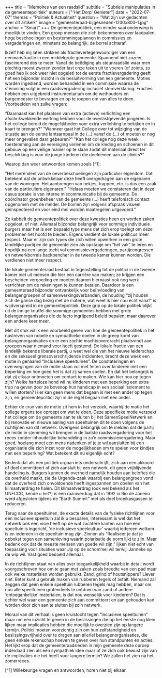 +++
title = "Memoires van een raadslid"
subtitle = "Subtiele manipulaties in de gemeentepolitiek"
auteurs = ["‘Het Dorp’ Genieter"]
date = "2022-07-07"
themas = "Politiek & Actualiteit"
question = "Wat zijn uw gedachten over dit artikel?"
image = "gemeenteraad-bijgesneden-1200x800-1.jpg"
anchor = "Smart"
+++
De gemeentepolitiek, een minder saai onderwerp is moeilijk te vinden. Een groep mensen die zich bekommeren over laadpalen, hoge beschoeiingen en bestemmingsplannen in commissies en vergaderingen en, minstens zo belangrijk, de borrel achteraf. 

Ikzelf heb mij laten strikken als fractievertegenwoordiger van een eenmansfractie in een middelgrote gemeente. Spannend niet zozeer, fascinerend des te meer. Vanaf de beëdiging als steunraadslid waar men plechtig moest zweren zonder last onze taken uit te voeren (of zoiets, zo goed heb ik ook weer niet opgelet) tot de eerste fractievergadering geeft het een bijzonder inzicht in de besluitvorming van een gemeente. Moties worden ingediend, worden behandeld in een commissie waarna de stemming volgt in een raadsvergadering inclusief stemverklaring. Fracties hebben een uitgebreid instrumentarium om de wethouders en burgemeester te bevragen en op te roepen om van alles te doen. Voorbeelden van zulke vragen:

“Daarnaast kan het plaatsen van extra (actieve) verlichting een afschrikwekkende werking hebben voor de overlastgevende jongeren. Is het college bereid de mogelijkheden voor extra verlichting te bekijken en in kaart te brengen?”
"Wanneer gaat het College over tot wijziging van de situatie aan de eerste lantaarnpaal in de (…) vanaf de (…) of moeten er nog meer ongevallen daar gebeuren?"
"Kan het college nog deze week toestemming aan de vereniging verlenen om de kleding en schoenen in dit gebouw op een veilige manier op te slaan zodat dit materiaal direct ter beschikking is voor de jonge kinderen die deelnemen aan de clinics?"

Waarop dan weer antwoorden komen zoals [^1]: 

“Het merendeel van de oeverbeschoeiingen zijn particulier eigendom. Dat betekent dat de ontwikkelaar deze heeft overgedragen aan de eigenaren van de woningen. Het aanbrengen van hekjes, trappen, etc. is dus een zaak van de particuliere eigenaren." 
"Helaas moeten we constateren dat in deze casus sprake is van interne miscommunicatie bij de gemeente. De coördinator groenbeheer van de gemeente (…) heeft telefonisch contact opgenomen met de melder. De bomen zijn volgens afspraak visueel geïnspecteerd en voor eind mei worden maatregelen uitgevoerd.”

Zo kabbelt de gemeentepolitiek over deze kwesties heen en worden zaken opgelost, of niet. Allemaal bijzonder belangrijk voor sommige individuele burgers maar het is een bepaald type mens dat zich erop toelegt om deze problemen het hoofd te bieden. Ergens verdient de lokale politicus meer respect. Maar er zijn ook types die zich willen opwerken in een grote landelijke partij en de gemeente zien als opstapje om “het vak” te leren en hopelijk na een lange tocht vol commissievergaderingen, partijcongressen en netwerkborrels backbencher in de tweede kamer kunnen worden. Die verdienen niet meer respect.

De lokale gemeenteraad bestaat in tegenstelling tot de politici in de tweede kamer niet uit mensen die hier een carrière van maken; ze krijgen een bescheiden vergoeding en moeten daarom hiernaast ook nog werk verrichten om de rekeningen te kunnen betalen. Daardoor is een gemeenteraad bijzonder ontvankelijk voor beïnvloeding van belangengroepen of samenwerkingsverbanden, de houding “zij houden zich de ganse dag bezig met de materie, wat weet ik hier nou echt vanaf” is wijdverspreid in de gemeentepolitiek. Deze grip op de lokale politiek blijkt uit de innige knuffel die sommige gemeentes hebben met grote belangenorganisaties die de facto ingrijpend beleid bepalen, maar daarover een andere keer meer.

Met dit stuk wil ik een voorbeeld geven van hoe de gemeentepolitiek in het nastreven van nobele en sympathieke doelen in de greep komt van belangenorganisaties en er een zachte machtsoverdracht plaatsvindt aan groepen waar niemand voor heeft gestemd. De lokale fractie van een landelijk bekende liberale partij, u weet wel die van het nieuwe leiderschap en die seksueel grensoverschrijdende incidenten, bracht deze week een motie in genaamd “Inclusieve speeltuinen”. De constateringen en overwegingen van de motie staan vol met feiten over kinderen met een beperking en hoe goed het is dat zij samen spelen. En dat het belangrijk is dat zij elkaar ontmoeten om contact te maken. Wie kan hier nou op tegen zijn? Welke harteloze hond wil nu kinderen met een beperking een extra trap na geven door ze bovenop hun handicap in een sociaal isolement te willen storten? Hier kan geen mens dat begaan is met een ander op tegen zijn, en gemeentepolitici zijn in de regel begaan met een ander.

Echter de crux van de motie zit hem in het verzoek, waarbij de motie het college ergens toe oproept om wat te doen. Deze specifieke motie verzoekt het college om de gemeente aan te sluiten bij het SamenSpeelNetwerk en bij renovatie en nieuwe aanleg van speeltuinen dit te doen volgens de richtlijnen van dit netwerk. Overigens belangrijk om te melden dat de partij de motie in stemming wil brengen in de laatste raadsvergadering voor
het reces zonder inhoudelijke behandeling in zo’n commissievergadering. Maar goed, hoelang moet een mens nadenken of je je wil aansluiten bij een organisatie die zich inzet voor de mogelijkheden om te spelen voor kindjes met een beperking? Wat betekent dit nu eigenlijk echt? 

Bedenk dat als een politiek orgaan iets onderschrijft, zich aan een akkoord of doel committeert of zich aansluit bij een netwerk, dit geen vrijblijvende handeling is. Burgers kunnen de overheid namelijk houden aan beloftes die de overheid maakt, zie de Urgenda-zaak waarbij een belangengroep vond dat de overheid zich onvoldoende heeft ingespannen om doelen van het klimaatverdrag te halen. Dit klimaatverdrag (ook wel bekend als het UNFCCC, kende u het?) is een raamverdrag dat in 1992 in Rio de Janeiro werd afgesloten tijdens de “Earth Summit” met als doel broeikasgassen te reduceren.

Terug naar de speeltuinen, de exacte details van de fysieke richtlijnen voor een inclusieve speeltuin zal ik u besparen, interessant is wel dat het netwerk ook een visie heeft op de wat zachtere kanten van hoe een speeltuin is ingericht, ‘de inclusieve speelcultuur’ waarbij iedereen welkom is en iedereen in de speeltuin mag zijn. Zinnen als “Realiseer je dat je opbokst tegen een samenleving waarin polarisatie de norm lijkt te zijn. Maar bedenk ook dat de meeste mensen van goede wil zijn.” lijken niet echt van toepassing voor situaties waar Jip op de schommel wil terwijl Janneke op de wip wil. Vast goed bedoeld allemaal. 

In de richtlijnen staat van alles over toegankelijkheid waarbij in detail wordt voorgeschreven hoe om te gaan met zaken zoals breedte van een pad maar ook welke materialen worden gebruikt. Zand, grind of houtsnippers? Liever niet. Beter kunt u gebruik maken van rubberen tegels of asfalt. Niemand zal zeggen dat geen enkele speeltuin rubberen tegels mag hebben, maar om nou alle speeltuinen grotendeels te ontdoen van zand of andere ‘ontoegankelijke’ materialen, is dat nou wenselijk voor kinderen? Dat is echter wel waar een gemeente zich aan committeert en aan gehouden kan worden door zich aan te sluiten bij zo’n netwerk.

Moraal van dit verhaal is geen kruistocht tegen “inclusieve speeltuinen” maar om een inzicht te geven in de beslissingen die op het eerste oog klein lijken maar implicaties hebben die moeilijk te overzien zijn op langere termijn. Politici moeten voorzichtig zijn om hun zelfstandigheid en beslissingsvrijheid over te dragen aan allerlei belangenorganisaties, die geen enkele rekenschap hoeven te geven over hun standpunten en acties. Het lijkt erop dat de gemeenteraadsleden in mijn gemeente deze oproep inderdaad zien als een sympathiek idee maar of ze zich ook bewust zijn van de implicaties die het heeft voor langere termijn? We zullen het zien ná het zomerreces.

[^1] Willekeurige vragen en antwoorden, horen niet bij elkaar.